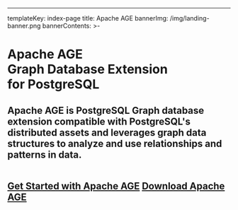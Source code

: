 ---
templateKey: index-page
title: Apache AGE
bannerImg: /img/landing-banner.png
bannerContents: >-
  <h1 class="bannerHeader"><span>Apache AGE</span></br>
  Graph Database Extension</br> 
  for PostgreSQL</h1>

  <h2 class="bannercontnet"><span>

  Apache AGE is PostgreSQL Graph database extension compatible with PostgreSQL's distributed assets and leverages graph data structures to analyze and use relationships and patterns in data.</span><br><br/>
  
  <a href="/getstarted/quickstart"  >Get Started with Apache AGE</a>
  <a href="/download" >Download Apache AGE</a>
